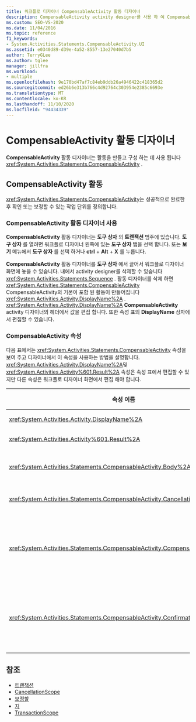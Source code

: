 ```yaml
---
title: 워크플로 디자이너 CompensableActivity 활동 디자이너
description: CompensableActivity activity designer를 사용 하 여 CompensableActivity 활동을 만들고 구성 하는 방법에 대해 알아봅니다.
ms.custom: SEO-VS-2020
ms.date: 11/04/2016
ms.topic: reference
f1_keywords:
- System.Activities.Statements.CompensableActivity.UI
ms.assetid: e0340d89-d39e-4a52-8557-13e27040d7b5
author: TerryGLee
ms.author: tglee
manager: jillfra
ms.workload:
- multiple
ms.openlocfilehash: 9e170bd47af7c84eb9ddb26a4946422c418365d2
ms.sourcegitcommit: ed26b6e313b766c4d92764c303954e2385c6693e
ms.translationtype: MT
ms.contentlocale: ko-KR
ms.lasthandoff: 11/10/2020
ms.locfileid: "94434339"
---
```

# <a name="compensableactivity-activity-designer"></a>CompensableActivity 활동 디자이너

**CompensableActivity** 활동 디자이너는 활동을 만들고 구성 하는 데 사용 됩니다 <xref:System.Activities.Statements.CompensableActivity> .

## <a name="the-compensableactivity-activity"></a>CompensableActivity 활동
 <xref:System.Activities.Statements.CompensableActivity>는 성공적으로 완료한 후 확인 또는 보정할 수 있는 작업 단위를 정의합니다.

### <a name="using-the-compensableactivity-activity-designer"></a>CompensableActivity 활동 디자이너 사용
 **CompensableActivity** 활동 디자이너는 **도구 상자** 의 **트랜잭션** 범주에 있습니다. **도구 상자** 를 열려면 워크플로 디자이너 왼쪽에 있는 **도구 상자** 탭을 선택 합니다. 또는 **보기** 메뉴에서 **도구 상자** 를 선택 하거나 **ctrl** + **Alt** + **X** 를 누릅니다.

 **CompensableActivity** 활동 디자이너를 **도구 상자** 에서 끌어서 워크플로 디자이너 화면에 놓을 수 있습니다. 내에서 activity designer를 삭제할 수 있습니다 <xref:System.Activities.Statements.Sequence> . 활동 디자이너를 삭제 하면 <xref:System.Activities.Statements.CompensableActivity> CompensableActivity의 기본이 포함 된 활동이 만들어집니다 <xref:System.Activities.Activity.DisplayName%2A> . <xref:System.Activities.Activity.DisplayName%2A> **CompensableActivity** activity 디자이너의 헤더에서 값을 편집 합니다. 또한 속성 표의 **DisplayName** 상자에서 편집할 수 있습니다.

### <a name="the-compensableactivity-properties"></a>CompensableActivity 속성
 다음 표에서는 <xref:System.Activities.Statements.CompensableActivity> 속성을 보여 주고 디자이너에서 이 속성을 사용하는 방법을 설명합니다. <xref:System.Activities.Activity.DisplayName%2A>및 <xref:System.Activities.Activity%601.Result%2A> 속성은 속성 표에서 편집할 수 있지만 다른 속성은 워크플로 디자이너 화면에서 편집 해야 합니다.

|속성 이름|필수|사용|
|-|--------------|-|
|<xref:System.Activities.Activity.DisplayName%2A>|거짓|<xref:System.Activities.Statements.CompensableActivity> 활동의 선택적 이름입니다. 기본값은 CompensableActivity입니다.|
|<xref:System.Activities.Activity%601.Result%2A>|거짓|<xref:System.Activities.Statements.CompensableActivity>의 반환 값을 지정합니다. 이 속성은 속성 표에서 편집해야 합니다.|
|<xref:System.Activities.Statements.CompensableActivity.Body%2A>|참|보정, 취소 및 확인 논리를 제공할 활동을 지정합니다. 활동을 추가 하려면 <xref:System.Activities.Statements.CompensableActivity.Body%2A> **도구 상자** 의 활동을 **CompensableActivity** 활동 디자이너의 **본문** 상자로 끌어 놓습니다. "여기에 작업 놓기" 힌트 텍스트를 추가 합니다.|
|<xref:System.Activities.Statements.CompensableActivity.CancellationHandler%2A>|거짓|취소가 있을 때 실행 되는 작업을 지정 합니다. 활동을 추가 하려면 **도구 상자** 에서 **CompensableActivity** 활동 디자이너의 **CancellationHandler** 상자에 디자이너를 놓습니다. "여기에 작업 놓기" 힌트 텍스트를 추가 합니다.|
|<xref:System.Activities.Statements.CompensableActivity.CompensationHandler%2A>|거짓|<xref:System.Activities.Statements.CompensableActivity.Body%2A> 활동을 보정할 때 실행할 활동을 지정합니다. <xref:System.Activities.Statements.Compensate> 활동을 사용하여 이 처리기를 명시적으로 호출할 수 있습니다.<br /><br /> 활동을 추가 하려면 **도구 상자** 에서 활동 디자이너를 **CompensableActivity** 활동 디자이너의 **CompensationHandler** 상자로 끌어 놓습니다. "여기에 작업 놓기" 힌트 텍스트를 추가 합니다.|
|<xref:System.Activities.Statements.CompensableActivity.ConfirmationHandler%2A>|거짓|<xref:System.Activities.Statements.CompensableActivity.Body%2A> 활동을 확인할 때 실행할 활동을 지정합니다. <xref:System.Activities.Statements.Confirm> 활동을 사용하여 이 처리기를 명시적으로 호출할 수 있습니다.<br /><br /> 활동을 추가 하려면 **도구 상자** 에서 활동 디자이너를 **CompensableActivity** 활동 디자이너의 **ConfirmationHandler** 상자로 끌어 놓습니다. "여기에 작업 놓기" 힌트 텍스트를 추가 합니다.|

## <a name="see-also"></a>참조

- [트랜잭션](../workflow-designer/transaction-activity-designers.md)
- [CancellationScope](../workflow-designer/cancellationscope-activity-designer.md)
- [보정할](../workflow-designer/compensate-activity-designer.md)
- [지](../workflow-designer/confirm-activity-designer.md)
- [TransactionScope](../workflow-designer/transactionscope-activity-designer.md)
